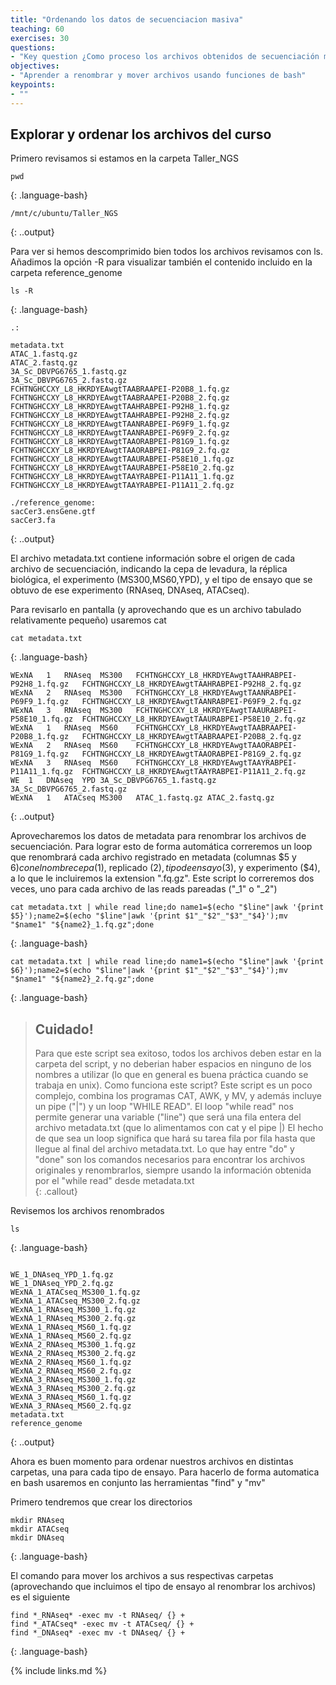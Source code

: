 ```yaml
---
title: "Ordenando los datos de secuenciacion masiva"
teaching: 60
exercises: 30
questions:
- "Key question ¿Como proceso los archivos obtenidos de secuenciación masiva?"
objectives:
- "Aprender a renombrar y mover archivos usando funciones de bash"
keypoints:
- ""
---
```


## Explorar y ordenar los archivos del curso

Primero revisamos si estamos en la carpeta Taller_NGS
~~~
pwd
~~~
{: .language-bash}

~~~
/mnt/c/ubuntu/Taller_NGS
~~~
{: ..output}


Para ver si hemos descomprimido bien todos los archivos revisamos con ls. Añadimos la opción -R para visualizar también el contenido incluido en la carpeta reference_genome

~~~
ls -R
~~~
{: .language-bash}

~~~
.:

metadata.txt
ATAC_1.fastq.gz
ATAC_2.fastq.gz
3A_Sc_DBVPG6765_1.fastq.gz
3A_Sc_DBVPG6765_2.fastq.gz
FCHTNGHCCXY_L8_HKRDYEAwgtTAABRAAPEI-P20B8_1.fq.gz
FCHTNGHCCXY_L8_HKRDYEAwgtTAABRAAPEI-P20B8_2.fq.gz
FCHTNGHCCXY_L8_HKRDYEAwgtTAAHRABPEI-P92H8_1.fq.gz
FCHTNGHCCXY_L8_HKRDYEAwgtTAAHRABPEI-P92H8_2.fq.gz
FCHTNGHCCXY_L8_HKRDYEAwgtTAANRABPEI-P69F9_1.fq.gz
FCHTNGHCCXY_L8_HKRDYEAwgtTAANRABPEI-P69F9_2.fq.gz
FCHTNGHCCXY_L8_HKRDYEAwgtTAAORABPEI-P81G9_1.fq.gz
FCHTNGHCCXY_L8_HKRDYEAwgtTAAORABPEI-P81G9_2.fq.gz
FCHTNGHCCXY_L8_HKRDYEAwgtTAAURABPEI-P58E10_1.fq.gz
FCHTNGHCCXY_L8_HKRDYEAwgtTAAURABPEI-P58E10_2.fq.gz
FCHTNGHCCXY_L8_HKRDYEAwgtTAAYRABPEI-P11A11_1.fq.gz
FCHTNGHCCXY_L8_HKRDYEAwgtTAAYRABPEI-P11A11_2.fq.gz

./reference_genome:
sacCer3.ensGene.gtf
sacCer3.fa
~~~
{: ..output}



El archivo metadata.txt contiene información sobre el origen de cada archivo de secuenciación, indicando la cepa de levadura, la réplica biológica, el experimento (MS300,MS60,YPD), y el tipo de ensayo que se obtuvo de ese experimento (RNAseq, DNAseq, ATACseq).

Para revisarlo en pantalla (y aprovechando que es un archivo tabulado relativamente pequeño) usaremos cat


~~~
cat metadata.txt
~~~
{: .language-bash}


~~~
WExNA	1	RNAseq	MS300	FCHTNGHCCXY_L8_HKRDYEAwgtTAAHRABPEI-P92H8_1.fq.gz	FCHTNGHCCXY_L8_HKRDYEAwgtTAAHRABPEI-P92H8_2.fq.gz
WExNA	2	RNAseq	MS300	FCHTNGHCCXY_L8_HKRDYEAwgtTAANRABPEI-P69F9_1.fq.gz	FCHTNGHCCXY_L8_HKRDYEAwgtTAANRABPEI-P69F9_2.fq.gz
WExNA	3	RNAseq	MS300	FCHTNGHCCXY_L8_HKRDYEAwgtTAAURABPEI-P58E10_1.fq.gz	FCHTNGHCCXY_L8_HKRDYEAwgtTAAURABPEI-P58E10_2.fq.gz
WExNA	1	RNAseq	MS60	FCHTNGHCCXY_L8_HKRDYEAwgtTAABRAAPEI-P20B8_1.fq.gz	FCHTNGHCCXY_L8_HKRDYEAwgtTAABRAAPEI-P20B8_2.fq.gz
WExNA	2	RNAseq	MS60	FCHTNGHCCXY_L8_HKRDYEAwgtTAAORABPEI-P81G9_1.fq.gz	FCHTNGHCCXY_L8_HKRDYEAwgtTAAORABPEI-P81G9_2.fq.gz
WExNA	3	RNAseq	MS60	FCHTNGHCCXY_L8_HKRDYEAwgtTAAYRABPEI-P11A11_1.fq.gz	FCHTNGHCCXY_L8_HKRDYEAwgtTAAYRABPEI-P11A11_2.fq.gz
WE	1	DNAseq	YPD	3A_Sc_DBVPG6765_1.fastq.gz	3A_Sc_DBVPG6765_2.fastq.gz
WExNA	1	ATACseq	MS300	ATAC_1.fastq.gz	ATAC_2.fastq.gz
~~~
{: ..output}



Aprovecharemos los datos de metadata para renombrar los archivos de secuenciación. Para lograr esto de forma automática correremos un loop que renombrará cada archivo registrado en metadata (columnas $5 y $6) con el nombre cepa ($1), replicado ($2), tipo de ensayo($3), y experimento ($4), a lo que le incluiremos la extension ".fq.gz".
Este script lo correremos dos veces, uno para cada archivo de las reads pareadas ("_1" o "_2")


~~~
cat metadata.txt | while read line;do name1=$(echo "$line"|awk '{print $5}');name2=$(echo "$line"|awk '{print $1"_"$2"_"$3"_"$4}');mv "$name1" "${name2}_1.fq.gz";done
~~~
{: .language-bash}


~~~
cat metadata.txt | while read line;do name1=$(echo "$line"|awk '{print $6}');name2=$(echo "$line"|awk '{print $1"_"$2"_"$3"_"$4}');mv "$name1" "${name2}_2.fq.gz";done
~~~
{: .language-bash}

> ## Cuidado!
> Para que este script sea exitoso, todos los archivos deben estar en la carpeta del script, y no deberian haber espacios en ninguno de los nombres a utilizar (lo que en general es buena práctica cuando se trabaja en unix).
> Como funciona este script? 
> Este script es un poco complejo, combina los programas CAT, AWK, y MV, y además incluye un pipe ("|") y un loop "WHILE READ". El loop "while read" nos permite generar una variable ("line") que será una fila entera del archivo metadata.txt (que lo alimentamos con cat y el pipe |)
> El hecho de que sea un loop significa que hará su tarea fila por fila hasta que llegue al final del archivo metadata.txt. Lo que hay entre "do" y "done" son los comandos necesarios para encontrar los archivos originales y renombrarlos, siempre usando la información obtenida por el "while read" desde metadata.txt   
{: .callout}

Revisemos los archivos renombrados

~~~
ls
~~~
{: .language-bash}

~~~

WE_1_DNAseq_YPD_1.fq.gz
WE_1_DNAseq_YPD_2.fq.gz
WExNA_1_ATACseq_MS300_1.fq.gz
WExNA_1_ATACseq_MS300_2.fq.gz
WExNA_1_RNAseq_MS300_1.fq.gz
WExNA_1_RNAseq_MS300_2.fq.gz
WExNA_1_RNAseq_MS60_1.fq.gz
WExNA_1_RNAseq_MS60_2.fq.gz
WExNA_2_RNAseq_MS300_1.fq.gz
WExNA_2_RNAseq_MS300_2.fq.gz
WExNA_2_RNAseq_MS60_1.fq.gz
WExNA_2_RNAseq_MS60_2.fq.gz
WExNA_3_RNAseq_MS300_1.fq.gz
WExNA_3_RNAseq_MS300_2.fq.gz
WExNA_3_RNAseq_MS60_1.fq.gz
WExNA_3_RNAseq_MS60_2.fq.gz
metadata.txt
reference_genome
~~~
{: ..output}

Ahora es buen momento para ordenar nuestros archivos en distintas carpetas, una para cada tipo de ensayo. Para hacerlo de forma automatica en bash usaremos en conjunto las herramientas "find" y "mv"

Primero tendremos que crear los directorios 

~~~
mkdir RNAseq
mkdir ATACseq
mkdir DNAseq
~~~
{: .language-bash}


El comando para mover los archivos a sus respectivas carpetas (aprovechando que incluimos el tipo de ensayo al renombrar los archivos) es el siguiente



~~~
find *_RNAseq* -exec mv -t RNAseq/ {} +
find *_ATACseq* -exec mv -t ATACseq/ {} +
find *_DNAseq* -exec mv -t DNAseq/ {} +
~~~
{: .language-bash}








{% include links.md %}
